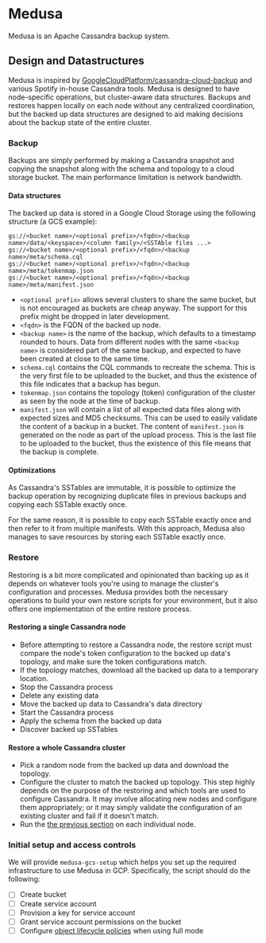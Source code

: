Medusa
======

Medusa is an Apache Cassandra backup system.


Design and Datastructures
-------------------------
Medusa is inspired by [GoogleCloudPlatform/cassandra-cloud-backup](https://github.com/GoogleCloudPlatform/cassandra-cloud-backup)
and various Spotify in-house Cassandra tools.
Medusa is designed to have node-specific operations, but cluster-aware data structures. Backups and
restores happen locally on each node without any centralized coordination, but the backed up data
structures are designed to aid making decisions about the backup state of the entire cluster.


### Backup
Backups are simply performed by making a Cassandra snapshot and copying the snapshot along with
the schema and topology to a cloud storage bucket. The main performance limitation is
network bandwidth.

#### Data structures
The backed up data is stored in a Google Cloud Storage using the following structure (a GCS example):
```
gs://<bucket name>/<optional prefix>/<fqdn>/<backup name>/data/<keyspace>/<column family>/<SSTAble files ...>
gs://<bucket name>/<optional prefix>/<fqdn>/<backup name>/meta/schema.cql
gs://<bucket name>/<optional prefix>/<fqdn>/<backup name>/meta/tokenmap.json
gs://<bucket name>/<optional prefix>/<fqdn>/<backup name>/meta/manifest.json
```

- `<optional prefix>` allows several clusters to share the same bucket, but is not encouraged as
buckets are cheap anyway. The support for this prefix might be dropped in later development.
- `<fqdn>` is the FQDN of the backed up node.
- `<backup name>` is the name of the backup, which defaults to a timestamp rounded to hours. Data
  from different nodes with the same `<backup name>` is considered part of the same backup, and
  expected to have been created at close to the same time.
- `schema.cql` contains the CQL commands to recreate the schema. This is the very first file to be
  uploaded to the bucket, and thus the existence of this file indicates that a backup has begun.
- `tokenmap.json` contains the topology (token) configuration of the cluster as seen by the node
  at the time of backup.
- `manifest.json` will contain a list of all expected data files along with expected sizes and
  MD5 checksums. This can be used to easily validate the content of a backup in a bucket.
  The content of `manifest.json` is generated on the node as part of the upload process.
  This is the last file to be uploaded to the bucket, thus the existence of this file means that the
  backup is complete.

#### Optimizations
As Cassandra's SSTables are immutable, it is possible to optimize the backup operation by
recognizing duplicate files in previous backups and copying each SSTable exactly once.

For the same reason, it is possible to copy each SSTable exactly once and then refer to it from multiple manifests.
With this approach, Medusa also manages to save resources by storing each SSTable exactly once.

### Restore
Restoring is a bit more complicated and opinionated than backing up as it depends on whatever
tools you're using to manage the cluster's configuration and processes. Medusa provides both the necessary operations
to build your own restore scripts for your environment, but it also offers one implementation of the entire restore
process.

#### Restoring a single Cassandra node
- Before attempting to restore a Cassandra node, the restore script must compare the node's token
  configuration to the backed up data's topology, and make sure the token configurations match.
- If the topology matches, download all the backed up data to a temporary location.
- Stop the Cassandra process
- Delete any existing data
- Move the backed up data to Cassandra's data directory
- Start the Cassandra process
- Apply the schema from the backed up data
- Discover backed up SSTables

#### Restore a whole Cassandra cluster
- Pick a random node from the backed up data and download the topology.
- Configure the cluster to match the backed up topology. This step highly depends on the purpose
  of the restoring and which tools are used to configure Cassandra. It may involve allocating new
  nodes and configure them appropriately; or it may simply validate the configuration of an existing
  cluster and fail if it doesn't match.
- Run the [the previous section](#Restoring-a-single-Cassandra-node) on each individual node.

### Initial setup and access controls
We will provide `medusa-gcs-setup` which helps you set up the required infrastructure to use Medusa in GCP.
Specifically, the script should do the following:
- [ ] Create bucket
- [ ] Create service account
- [ ] Provision a key for service account
- [ ] Grant service account permissions on the bucket
- [ ] Configure [object lifecycle policies][olc] when using full mode

[olc]:https://cloud.google.com/storage/docs/lifecycle
